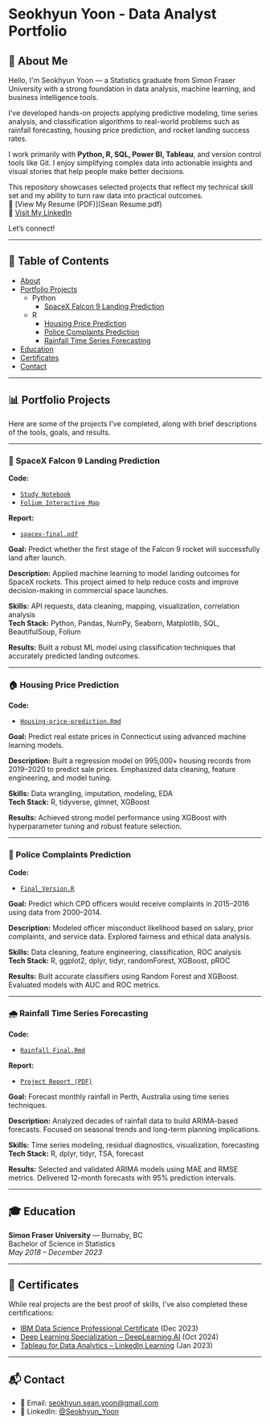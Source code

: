# Seokhyun Yoon - Data Analyst Portfolio

## 👋 About Me

Hello, I'm Seokhyun Yoon — a Statistics graduate from Simon Fraser University with a strong foundation in data analysis, machine learning, and business intelligence tools.

I’ve developed hands-on projects applying predictive modeling, time series analysis, and classification algorithms to real-world problems such as rainfall forecasting, housing price prediction, and rocket landing success rates.

I work primarily with **Python, R, SQL, Power BI, Tableau**, and version control tools like Git. I enjoy simplifying complex data into actionable insights and visual stories that help people make better decisions.

This repository showcases selected projects that reflect my technical skill set and my ability to turn raw data into practical outcomes.  
📄 [View My Resume (PDF)](Sean Resume.pdf)  
🔗 [Visit My LinkedIn](https://www.linkedin.com/in/seokhyun-yoon-241a61104/)

Let’s connect!

---

## 📁 Table of Contents

- [About](#about)
- [Portfolio Projects](#portfolio-projects)
  - Python
    - [SpaceX Falcon 9 Landing Prediction](#spacex-falcon-9-landing-prediction)
  - R
    - [Housing Price Prediction](#housing-price-prediction)
    - [Police Complaints Prediction](#police-complaints-prediction)
    - [Rainfall Time Series Forecasting](#rainfall-time-series-forecasting)
- [Education](#education)
- [Certificates](#certificates)
- [Contact](#contacts)

---

## 📊 Portfolio Projects

Here are some of the projects I've completed, along with brief descriptions of the tools, goals, and results.

---

### 🚀 SpaceX Falcon 9 Landing Prediction

**Code:**  
- [`Study Notebook`](https://github.com/DoubleOne7/coursera/blob/main/coursera-study-project.ipynb)  
- [`Folium Interactive Map`](https://nbviewer.org/github/DoubleOne7/coursera/blob/main/lab_jupyter_launch_site_location%20%282%29.ipynb)  

**Report:**  
- [`spacex-final.pdf`](https://github.com/DoubleOne7/coursera/blob/main/spacex-final.pdf)

**Goal:** Predict whether the first stage of the Falcon 9 rocket will successfully land after launch.

**Description:** Applied machine learning to model landing outcomes for SpaceX rockets. This project aimed to help reduce costs and improve decision-making in commercial space launches.

**Skills:** API requests, data cleaning, mapping, visualization, correlation analysis  
**Tech Stack:** Python, Pandas, NumPy, Seaborn, Matplotlib, SQL, BeautifulSoup, Folium

**Results:** Built a robust ML model using classification techniques that accurately predicted landing outcomes.

---

### 🏠 Housing Price Prediction

**Code:**  
- [`Housing-price-prediction.Rmd`](https://github.com/DoubleOne7/Housing-prediciton-project/blob/main/Housing-price-prediction.Rmd)

**Goal:** Predict real estate prices in Connecticut using advanced machine learning models.

**Description:** Built a regression model on 995,000+ housing records from 2019–2020 to predict sale prices. Emphasized data cleaning, feature engineering, and model tuning.

**Skills:** Data wrangling, imputation, modeling, EDA  
**Tech Stack:** R, tidyverse, glmnet, XGBoost

**Results:** Achieved strong model performance using XGBoost with hyperparameter tuning and robust feature selection.

---

### 🚓 Police Complaints Prediction

**Code:**  
- [`Final_Version.R`](https://github.com/jasondang01/440module2-jason-tyler-sean/blob/main/Final_Version.R)

**Goal:** Predict which CPD officers would receive complaints in 2015–2016 using data from 2000–2014.

**Description:** Modeled officer misconduct likelihood based on salary, prior complaints, and service data. Explored fairness and ethical data analysis.

**Skills:** Data cleaning, feature engineering, classification, ROC analysis  
**Tech Stack:** R, ggplot2, dplyr, tidyr, randomForest, XGBoost, pROC

**Results:** Built accurate classifiers using Random Forest and XGBoost. Evaluated models with AUC and ROC metrics.

---

### 🌧️ Rainfall Time Series Forecasting

**Code:**  
- [`Rainfall Final.Rmd`](https://github.com/bba32/stat485/blob/main/Rainfall%20Final.Rmd)

**Report:**  
- [`Project Report (PDF)`](https://github.com/DoubleOne7/Data-Analysis-Portfolio-/blob/main/485%20Project%20Report%20Official.pdf)

**Goal:** Forecast monthly rainfall in Perth, Australia using time series techniques.

**Description:** Analyzed decades of rainfall data to build ARIMA-based forecasts. Focused on seasonal trends and long-term planning implications.

**Skills:** Time series modeling, residual diagnostics, visualization, forecasting  
**Tech Stack:** R, dplyr, tidyr, TSA, forecast

**Results:** Selected and validated ARIMA models using MAE and RMSE metrics. Delivered 12-month forecasts with 95% prediction intervals.

---

## 🎓 Education

**Simon Fraser University** — Burnaby, BC  
Bachelor of Science in Statistics  
*May 2018 – December 2023*

---

## 📜 Certificates

While real projects are the best proof of skills, I’ve also completed these certifications:

- [IBM Data Science Professional Certificate](https://www.coursera.org/account/accomplishments/specialization/XQD6FNV9Q5FB) (Dec 2023)
- [Deep Learning Specialization – DeepLearning.AI](https://coursera.org/share/HROP8FKWDLCK) (Oct 2024)  
- [Tableau for Data Analytics – LinkedIn Learning](https://www.linkedin.com/learning/certificates/814d91fd0c6ab19bb16c9d29fd23fb3a7915ad908637ed0b5ba19f5684ac1dc5) (Jan 2023)

---

## 📬 Contact

- 📧 Email: [seokhyun.sean.yoon@gmail.com](mailto:seokhyun.sean.yoon@gmail.com)  
- 💼 LinkedIn: [@Seokhyun_Yoon](https://www.linkedin.com/in/seokhyun-yoon-241a61104/)
